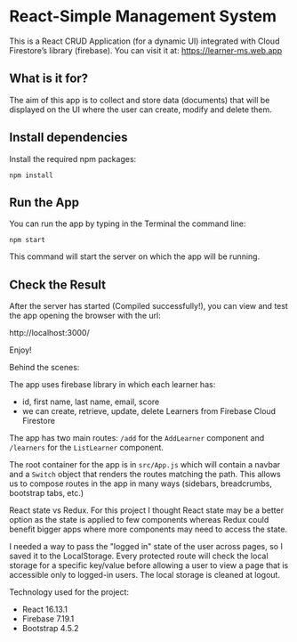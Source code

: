 # React-Simple Management System

This is a React CRUD Application (for a dynamic UI) integrated with Cloud Firestore’s library (firebase).
You can visit it at: https://learner-ms.web.app

## What is it for?

The aim of this app is to collect and store data (documents) that will be displayed on the UI where the user can create, modify and delete them.

## Install dependencies

Install the required npm packages:

`npm install`

## Run the App
You can run the app by typing in the Terminal the command line: 

`npm start`

This command will start the server on which the app will be running.

## Check the Result

After the server has started (Compiled successfully!), you can view and test the app opening the browser with the url:

http://localhost:3000/ 

Enjoy!

Behind the scenes:

The app uses firebase library in which each learner has:

* id, first name, last name, email, score
* we can create, retrieve, update, delete Learners from Firebase Cloud Firestore

The app has two main routes: `/add` for the `AddLearner` component and `/learners` for the `ListLearner` component. 

The root container for the app is in `src/App.js` which will contain a navbar and a `Switch` object that renders the routes matching the path. This allows us to compose routes in the app in many ways (sidebars, breadcrumbs, bootstrap tabs, etc.)

React state vs Redux. For this project I thought React state may be a better option as the state is applied to few components whereas Redux could benefit bigger apps where more components may need to access the state.

I needed a way to pass the "logged in" state of the user across pages, so I saved it to the LocalStorage.
Every protected route will check the local storage for a specific key/value before allowing a user to view
a page that is accessible only to logged-in users.
The local storage is cleaned at logout.

Technology used for the project:

* React 16.13.1
* Firebase 7.19.1
* Bootstrap 4.5.2
